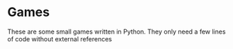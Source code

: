 # Games
These are some small games written in Python. They only need a few lines of code without external references
